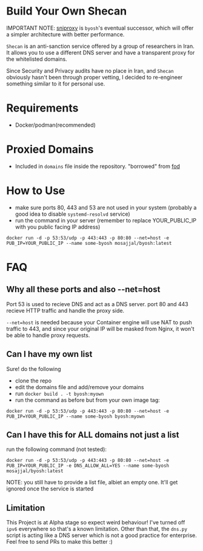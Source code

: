 # Build Your Own Shecan

IMPORTANT NOTE: [sniproxy](https://github.com/mosajjal/sniproxy) is `byosh`'s eventual successor, which will offer a simpler architecture with better performance.

`Shecan` is an anti-sanction service offered by a group of researchers in Iran. It allows you to use a different DNS server and have a transparent proxy for the whitelisted domains. 

Since Security and Privacy audits have no place in Iran, and `Shecan` obviously hasn't been through proper vetting, I decided to re-engineer something similar to it for personal use.

# Requirements

- Docker/podman(recommended)

# Proxied Domains

- Included in `domains` file inside the repository. "borrowed" from [fod](https://github.com/freedomofdevelopers/fod)

# How to Use

- make sure ports 80, 443 and 53 are not used in your system (probably a good idea to disable `systemd-resolvd` service)
- run the command in your server (remember to replace YOUR_PUBLIC_IP with you public facing IP address)

`docker run -d -p 53:53/udp -p 443:443 -p 80:80 --net=host -e PUB_IP=YOUR_PUBLIC_IP --name some-byosh mosajjal/byosh:latest`

# FAQ

## Why all these ports and also --net=host

Port 53 is used to recieve DNS and act as a DNS server. port 80 and 443 recieve HTTP traffic and handle the proxy side.

`--net=host` is needed because your Container engine will use NAT to push traffic to 443, and since your original IP will be masked from Nginx, it won't be able to handle proxy requests. 

## Can I have my own list

Sure! do the following

- clone the repo
- edit the domains file and add/remove your domains
- run `docker build . -t byosh:myown`
- run the command as before but from your own image tag:

`docker run -d -p 53:53/udp -p 443:443 -p 80:80 --net=host -e PUB_IP=YOUR_PUBLIC_IP --name some-byosh byosh:myown`

## Can I have this for ALL domains not just a list

run the following command (not tested):

`docker run -d -p 53:53/udp -p 443:443 -p 80:80 --net=host -e PUB_IP=YOUR_PUBLIC_IP -e DNS_ALLOW_ALL=YES --name some-byosh mosajjal/byosh:latest`

NOTE: you still have to provide a list file, albiet an empty one. It'll get ignored once the service is started

## Limitation

This Project is at Alpha stage so expect weird behaviour! I've turned off `ipv6` everywhere so that's a known limitation. Other than that, the `dns.py` script is acting like a DNS server which is not a good practice for enterprise. Feel free to send PRs to make this better :)

